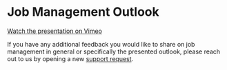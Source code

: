 # Job Management Outlook

[Watch the presentation on Vimeo](https://vimeo.com/459289133/0e09501142)

If you have any additional feedback you would like to share on job management in general or specifically the presented outlook, please reach out to us by opening a new [support request](https://support.datavirtuality.com/hc/en-us/requests/new).
